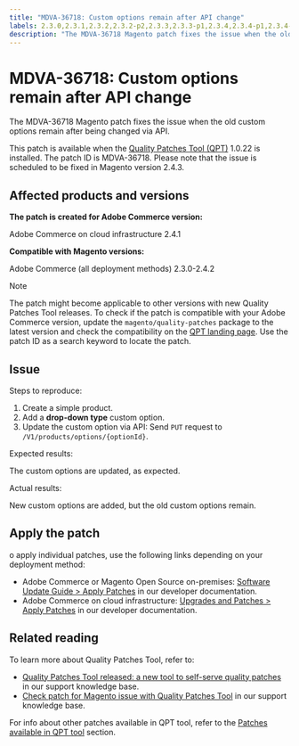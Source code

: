 ```yaml
---
title: "MDVA-36718: Custom options remain after API change"
labels: 2.3.0,2.3.1,2.3.2,2.3.2-p2,2.3.3,2.3.3-p1,2.3.4,2.3.4-p1,2.3.4-p2,2.3.5,2.3.5-p1,2.3.5-p2,2.3.6,2.3.6-p1,2.4.0,2.4.0-p1,2.4.1,2.4.1-p1,2.4.1-p2,2.4.2,API,QPT 1.0.22,QPT patches,Magento Commerce,Magento Commerce Cloud,Quality Patches Tool,custom options,Adobe Commerce,cloud infrastructure
description: "The MDVA-36718 Magento patch fixes the issue when the old custom options remain after being changed via API."
---
```


# MDVA-36718: Custom options remain after API change

The MDVA-36718 Magento patch fixes the issue when the old custom options remain after being changed via API.

This patch is available when the [Quality Patches Tool (QPT)](https://support.magento.com/hc/en-us/articles/360047139492) 1.0.22 is installed. The patch ID is MDVA-36718. Please note that the issue is scheduled to be fixed in Magento version 2.4.3.

## Affected products and versions

 **The patch is created for Adobe Commerce version:**

 Adobe Commerce on cloud infrastructure 2.4.1

 **Compatible with Magento versions:**

 Adobe Commerce (all deployment methods) 2.3.0-2.4.2

>[!NOTE]
>
>The patch might become applicable to other versions with new Quality Patches Tool releases. To check if the patch is compatible with your Adobe Commerce version, update the `magento/quality-patches` package to the latest version and check the compatibility on the [QPT landing page](https://devdocs.magento.com/quality-patches/tool.html#patch-grid). Use the patch ID as a search keyword to locate the patch.

## Issue

 <span class="wysiwyg-underline">Steps to reproduce</span>:

1. Create a simple product.
1. Add a **drop-down type** custom option.
1. Update the custom option via API: Send `PUT` request to `/V1/products/options/{optionId}`.

 <span class="wysiwyg-underline">Expected results</span>:

The custom options are updated, as expected.

 <span class="wysiwyg-underline">Actual results</span>:

New custom options are added, but the old custom options remain.

## Apply the patch

o apply individual patches, use the following links depending on your deployment method:

* Adobe Commerce or Magento Open Source on-premises: [Software Update Guide > Apply Patches](https://devdocs.magento.com/guides/v2.4/comp-mgr/patching.html) in our developer documentation.
* Adobe Commerce on cloud infrastructure: [Upgrades and Patches > Apply Patches](https://devdocs.magento.com/cloud/project/project-patch.html) in our developer documentation.

## Related reading

To learn more about Quality Patches Tool, refer to:

* [Quality Patches Tool released: a new tool to self-serve quality patches](https://support.magento.com/hc/en-us/articles/360047139492) in our support knowledge base.
* [Check patch for Magento issue with Quality Patches Tool](https://support.magento.com/hc/en-us/articles/360047125252) in our support knowledge base.

For info about other patches available in QPT tool, refer to the [Patches available in QPT tool](https://support.magento.com/hc/en-us/sections/360010506631-Patches-available-in-QPT-tool-) section.